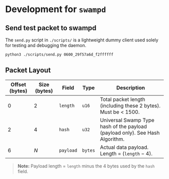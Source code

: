# Development for `swampd`

## Send test packet to swampd

The `send.py` script in `./scripts/` is a lightweight dummy client used solely for testing and debugging the daemon.

```sh
python3 ./scripts/send.py 0600_29f57a6d_f2ffffff
```

## Packet Layout

| Offset (bytes) | Size (bytes) | Field     | Type    | Description                                                                  |
| -------------- | ------------ | --------- | ------- | ---------------------------------------------------------------------------- |
| 0              | 2            | `length`  | `u16`   | Total packet length (including these 2 bytes). Must be < 1500.               |
| 2              | 4            | `hash`    | `u32`   | Universal Swamp Type hash of the payload (payload only). See Hash Algorithm. |
| 6              | *N*          | `payload` | `bytes` | Actual data payload. Length = (`length` − 4).                                |

> **Note:** Payload length = `length` minus the 4 bytes used by the `hash` field.

